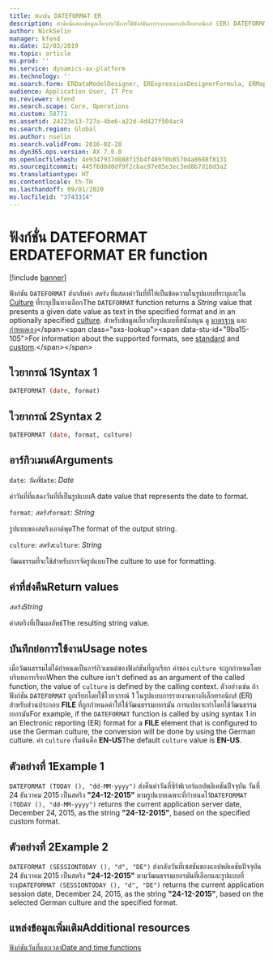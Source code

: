 ```yaml
---
title: ฟังก์ชั่น DATEFORMAT ER
description: หัวข้อนี้แสดงข้อมูลเกี่ยวกับวิธีการใช้ฟังก์ชันการรายงานทางอิเล็กทรอนิกส์ (ER) DATEFORMAT
author: NickSelin
manager: kfend
ms.date: 12/03/2019
ms.topic: article
ms.prod: ''
ms.service: dynamics-ax-platform
ms.technology: ''
ms.search.form: ERDataModelDesigner, ERExpressionDesignerFormula, ERMappedFormatDesigner, ERModelMappingDesigner
audience: Application User, IT Pro
ms.reviewer: kfend
ms.search.scope: Core, Operations
ms.custom: 58771
ms.assetid: 24223e13-727a-4be6-a22d-4d427f504ac9
ms.search.region: Global
ms.author: nselin
ms.search.validFrom: 2016-02-28
ms.dyn365.ops.version: AX 7.0.0
ms.openlocfilehash: 4e9347937d088f15b4f489f0b85704a8688f8131
ms.sourcegitcommit: 445f6d8d0df9f2cbac97e85e3ec3ed8b7d18d3a2
ms.translationtype: HT
ms.contentlocale: th-TH
ms.lasthandoff: 09/01/2020
ms.locfileid: "3743314"
---
```

# <a name="dateformat-er-function"></a><span data-ttu-id="9ba15-103">ฟังก์ชั่น DATEFORMAT ER</span><span class="sxs-lookup"><span data-stu-id="9ba15-103">DATEFORMAT ER function</span></span>

[!include [banner](../includes/banner.md)]

<span data-ttu-id="9ba15-104">ฟังก์ชัน `DATEFORMAT` ส่งกลับค่า *สตริง* ที่แสดงค่าวันที่ที่ให้เป็นข้อความในรูปแบบที่ระบุและใน [Culture](https://docs.microsoft.com/bingmaps/rest-services/common-parameters-and-types/supported-culture-codes) ที่ระบุเป็นทางเลือก</span><span class="sxs-lookup"><span data-stu-id="9ba15-104">The `DATEFORMAT` function returns a *String* value that presents a given date value as text in the specified format and in an optionally specified [culture](https://docs.microsoft.com/bingmaps/rest-services/common-parameters-and-types/supported-culture-codes).</span></span> <span data-ttu-id="9ba15-105">สำหรับข้อมูลเกี่ยวกับรูปแบบที่สนับสนุน ดู [มาตรฐาน](https://msdn.microsoft.com/library/az4se3k1(v=vs.110).aspx) และ [กำหนดเอง](https://msdn.microsoft.com/library/8kb3ddd4(v=vs.110).aspx)</span><span class="sxs-lookup"><span data-stu-id="9ba15-105">For information about the supported formats, see [standard](https://msdn.microsoft.com/library/az4se3k1(v=vs.110).aspx) and [custom](https://msdn.microsoft.com/library/8kb3ddd4(v=vs.110).aspx).</span></span>

## <a name="syntax-1"></a><span data-ttu-id="9ba15-106">ไวยากรณ์ 1</span><span class="sxs-lookup"><span data-stu-id="9ba15-106">Syntax 1</span></span>

```vb
DATEFORMAT (date, format)
```

## <a name="syntax-2"></a><span data-ttu-id="9ba15-107">ไวยากรณ์ 2</span><span class="sxs-lookup"><span data-stu-id="9ba15-107">Syntax 2</span></span>

```vb
DATEFORMAT (date, format, culture)
```

## <a name="arguments"></a><span data-ttu-id="9ba15-108">อาร์กิวเมนต์</span><span class="sxs-lookup"><span data-stu-id="9ba15-108">Arguments</span></span>

<span data-ttu-id="9ba15-109">`date`: *วันที่*</span><span class="sxs-lookup"><span data-stu-id="9ba15-109">`date`: *Date*</span></span>

<span data-ttu-id="9ba15-110">ค่าวันที่ที่แสดงวันที่ที่เป็นรูปแบบ</span><span class="sxs-lookup"><span data-stu-id="9ba15-110">A date value that represents the date to format.</span></span>

<span data-ttu-id="9ba15-111">`format`: *สตริง*</span><span class="sxs-lookup"><span data-stu-id="9ba15-111">`format`: *String*</span></span>

<span data-ttu-id="9ba15-112">รูปแบบของสตริงเอาต์พุต</span><span class="sxs-lookup"><span data-stu-id="9ba15-112">The format of the output string.</span></span>

<span data-ttu-id="9ba15-113">`culture`: *สตริง*</span><span class="sxs-lookup"><span data-stu-id="9ba15-113">`culture`: *String*</span></span>

<span data-ttu-id="9ba15-114">วัฒนธรรมที่จะใช้สำหรับการจัดรูปแบบ</span><span class="sxs-lookup"><span data-stu-id="9ba15-114">The culture to use for formatting.</span></span>

## <a name="return-values"></a><span data-ttu-id="9ba15-115">ค่าที่ส่งคืน</span><span class="sxs-lookup"><span data-stu-id="9ba15-115">Return values</span></span>

<span data-ttu-id="9ba15-116">*สตริง*</span><span class="sxs-lookup"><span data-stu-id="9ba15-116">*String*</span></span>

<span data-ttu-id="9ba15-117">ค่าสตริงที่เป็นผลลัพธ์</span><span class="sxs-lookup"><span data-stu-id="9ba15-117">The resulting string value.</span></span>

## <a name="usage-notes"></a><span data-ttu-id="9ba15-118">บันทึกย่อการใช้งาน</span><span class="sxs-lookup"><span data-stu-id="9ba15-118">Usage notes</span></span>

<span data-ttu-id="9ba15-119">เมื่อวัฒนธรรมไม่ได้กำหนดเป็นอาร์กิวเมนต์ของฟังก์ชันที่ถูกเรียก ค่าของ `culture` จะถูกกำหนดโดยบริบทการเรียก</span><span class="sxs-lookup"><span data-stu-id="9ba15-119">When the culture isn't defined as an argument of the called function, the value of `culture` is defined by the calling context.</span></span> <span data-ttu-id="9ba15-120">ตัวอย่างเช่น ถ้าฟังก์ชัน `DATEFORMAT` ถูกเรียกโดยใช้ไวยากรณ์ 1 ในรูปแบบการรายงานทางอิเล็กทรอนิกส์ (ER) สำหรับส่วนประกอบ **FILE** ที่ถูกกำหนดค่าให้ใช้วัฒนธรรมเยอรมัน การแปลงจะทำโดยใช้วัฒนธรรมเยอรมัน</span><span class="sxs-lookup"><span data-stu-id="9ba15-120">For example, if the `DATEFORMAT` function is called by using syntax 1 in an Electronic reporting (ER) format for a **FILE** element that is configured to use the German culture, the conversion will be done by using the German culture.</span></span> <span data-ttu-id="9ba15-121">ค่า `culture` เริ่มต้นคือ **EN-US**</span><span class="sxs-lookup"><span data-stu-id="9ba15-121">The default `culture` value is **EN-US**.</span></span>

## <a name="example-1"></a><span data-ttu-id="9ba15-122">ตัวอย่างที่ 1</span><span class="sxs-lookup"><span data-stu-id="9ba15-122">Example 1</span></span>

<span data-ttu-id="9ba15-123">`DATEFORMAT (TODAY (), "dd-MM-yyyy")` ส่งคืนค่าวันที่ซิร์ฟเวอร์แอปพลิเคชันปัจจุบัน วันที่ 24 ธันวาคม 2015  เป็นสตริง **"24-12-2015"** ตามรูปแบบเฉพาะที่กำหนดไว้</span><span class="sxs-lookup"><span data-stu-id="9ba15-123">`DATEFORMAT (TODAY (), "dd-MM-yyyy")` returns the current application server date, December 24, 2015, as the string **"24-12-2015"**, based on the specified custom format.</span></span>

## <a name="example-2"></a><span data-ttu-id="9ba15-124">ตัวอย่างที่ 2</span><span class="sxs-lookup"><span data-stu-id="9ba15-124">Example 2</span></span>

<span data-ttu-id="9ba15-125">`DATEFORMAT (SESSIONTODAY (), "d", "DE")` ส่งกลับวันที่เซสชันของแอปพลิเคชันปัจจุบัน 24 ธันวาคม 2015 เป็นสตริง  **"24-12-2015"** ตามวัฒนธรรมเยอรมันที่เลือกและรูปแบบที่ระบุ</span><span class="sxs-lookup"><span data-stu-id="9ba15-125">`DATEFORMAT (SESSIONTODAY (), "d", "DE")` returns the current application session date, December 24, 2015, as the string  **"24-12-2015"**, based on the selected German culture and the specified format.</span></span>

## <a name="additional-resources"></a><span data-ttu-id="9ba15-126">แหล่งข้อมูลเพิ่มเติม</span><span class="sxs-lookup"><span data-stu-id="9ba15-126">Additional resources</span></span>

[<span data-ttu-id="9ba15-127">ฟังก์ชันวันที่และเวลา</span><span class="sxs-lookup"><span data-stu-id="9ba15-127">Date and time functions</span></span>](er-functions-category-datetime.md)
